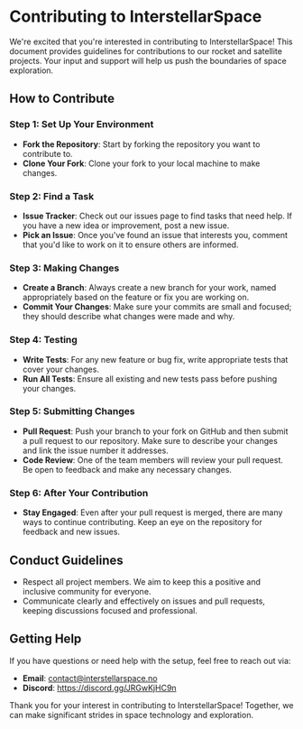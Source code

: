 # Contributing to InterstellarSpace

We're excited that you're interested in contributing to InterstellarSpace! This document provides guidelines for contributions to our rocket and satellite projects. Your input and support will help us push the boundaries of space exploration.

## How to Contribute

### Step 1: Set Up Your Environment
- **Fork the Repository**: Start by forking the repository you want to contribute to.
- **Clone Your Fork**: Clone your fork to your local machine to make changes.

### Step 2: Find a Task
- **Issue Tracker**: Check out our issues page to find tasks that need help. If you have a new idea or improvement, post a new issue.
- **Pick an Issue**: Once you've found an issue that interests you, comment that you'd like to work on it to ensure others are informed.

### Step 3: Making Changes
- **Create a Branch**: Always create a new branch for your work, named appropriately based on the feature or fix you are working on.
- **Commit Your Changes**: Make sure your commits are small and focused; they should describe what changes were made and why.

### Step 4: Testing
- **Write Tests**: For any new feature or bug fix, write appropriate tests that cover your changes.
- **Run All Tests**: Ensure all existing and new tests pass before pushing your changes.

### Step 5: Submitting Changes
- **Pull Request**: Push your branch to your fork on GitHub and then submit a pull request to our repository. Make sure to describe your changes and link the issue number it addresses.
- **Code Review**: One of the team members will review your pull request. Be open to feedback and make any necessary changes.

### Step 6: After Your Contribution
- **Stay Engaged**: Even after your pull request is merged, there are many ways to continue contributing. Keep an eye on the repository for feedback and new issues.

## Conduct Guidelines
- Respect all project members. We aim to keep this a positive and inclusive community for everyone.
- Communicate clearly and effectively on issues and pull requests, keeping discussions focused and professional.

## Getting Help
If you have questions or need help with the setup, feel free to reach out via:
- **Email**: contact@interstellarspace.no
- **Discord**: https://discord.gg/JRGwKjHC9n

Thank you for your interest in contributing to InterstellarSpace! Together, we can make significant strides in space technology and exploration.

